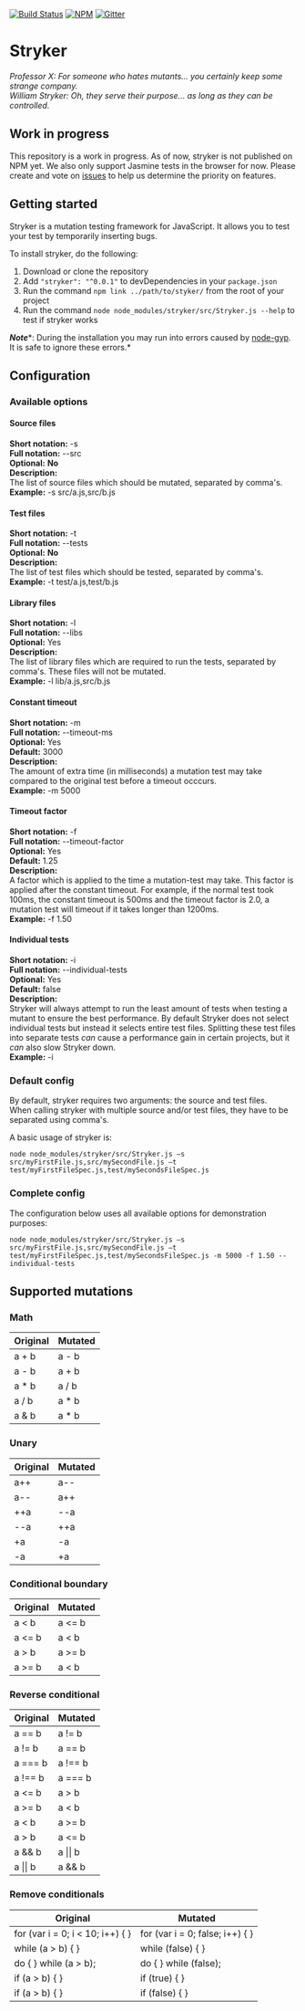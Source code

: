 [![Build Status](https://travis-ci.org/infosupport/stryker.svg?branch=master)](https://travis-ci.org/infosupport/stryker)
[![NPM](https://img.shields.io/npm/dm/stryker.svg)](https://www.npmjs.com/package/stryker)
[![Gitter](https://badges.gitter.im/infosupport/stryker.svg)](https://gitter.im/infosupport/stryker?utm_source=badge&utm_medium=badge&utm_campaign=pr-badge)

# Stryker

*Professor X: For someone who hates mutants... you certainly keep some strange company.*  
*William Stryker: Oh, they serve their purpose... as long as they can be controlled.*

## Work in progress
This repository is a work in progress. As of now, stryker is not published on NPM yet. We also only support Jasmine tests in the browser for now. Please create and vote on [issues](https://github.com/infosupport/stryker/issues) to help us determine the priority on features.

## Getting started
Stryker is a mutation testing framework for JavaScript. It allows you to test your test by temporarily inserting bugs.

To install stryker, do the following:

1. Download or clone the repository
2. Add `"stryker": "^0.0.1"` to devDependencies in your `package.json`
3. Run the command `npm link ../path/to/styker/` from the root of your project
4. Run the command `node node_modules/stryker/src/Stryker.js --help` to test if stryker works

***Note****: During the installation you may run into errors caused by [node-gyp](https://github.com/nodejs/node-gyp). It is safe to ignore these errors.*

## Configuration
### Available options
#### Source files
**Short notation:** -s  
**Full notation:** --src  
**Optional:** **No**  
**Description:**  
The list of source files which should be mutated, separated by comma's.  
**Example:** -s src/a.js,src/b.js

#### Test files
**Short notation:** -t  
**Full notation:** --tests  
**Optional:** **No**  
**Description:**  
The list of test files which should be tested, separated by comma's.  
**Example:** -t test/a.js,test/b.js

#### Library files
**Short notation:** -l  
**Full notation:** --libs  
**Optional:** Yes  
**Description:**  
The list of library files which are required to run the tests, separated by comma's. These files will not be mutated.  
**Example:** -l lib/a.js,src/b.js

#### Constant timeout
**Short notation:** -m  
**Full notation:** --timeout-ms  
**Optional:** Yes  
**Default:** 3000  
**Description:**  
The amount of extra time (in milliseconds) a mutation test may take compared to the original test before a timeout occcurs.  
**Example:** -m 5000  

#### Timeout factor
**Short notation:** -f  
**Full notation:** --timeout-factor  
**Optional:** Yes  
**Default:** 1.25  
**Description:**  
A factor which is applied to the time a mutation-test may take. This factor is applied after the constant timeout.
For example, if the normal test took 100ms, the constant timeout is 500ms and the timeout factor is 2.0, a mutation test will timeout if it takes longer than 1200ms.  
**Example:** -f 1.50

#### Individual tests
**Short notation:** -i  
**Full notation:** --individual-tests  
**Optional:** Yes  
**Default:** false  
**Description:**  
Stryker will always attempt to run the least amount of tests when testing a mutant to ensure the best performance.
By default Stryker does not select individual tests but instead it selects entire test files.
Splitting these test files into separate tests *can* cause a performance gain in certain projects, but it *can* also slow Stryker down.  
**Example:** -i  

### Default config
By default, stryker requires two arguments: the source and test files.  
When calling stryker with multiple source and/or test files, they have to be separated using comma's.

A basic usage of stryker is:
```
node node_modules/stryker/src/Stryker.js –s src/myFirstFile.js,src/mySecondFile.js –t test/myFirstFileSpec.js,test/mySecondsFileSpec.js
```

### Complete config
The configuration below uses all available options for demonstration purposes:
```
node node_modules/stryker/src/Stryker.js –s src/myFirstFile.js,src/mySecondFile.js –t test/myFirstFileSpec.js,test/mySecondsFileSpec.js -m 5000 -f 1.50 --individual-tests
```

## Supported mutations
### Math
| Original | Mutated  |
| -------- | -------- |
| a + b    | a - b    |
| a - b    | a + b    |
| a * b    | a / b    |
| a / b    | a * b    |
| a & b    | a * b    |

### Unary
| Original | Mutated  |
| -------- | -------- |
| a++      | a--      |
| a--      | a++      |
| ++a      | --a      |
| --a      | ++a      |
| +a       | -a       |
| -a       | +a       |

### Conditional boundary
| Original | Mutated  |
| -------- | -------- |
| a < b    | a <= b   |
| a <= b   | a < b    |
| a > b    | a >= b   |
| a >= b   | a < b    |

### Reverse conditional
| Original | Mutated  |
| -------- | -------- |
| a == b   | a != b   |
| a != b   | a == b   |
| a === b  | a !== b  |
| a !== b  | a === b  |
| a <= b   | a > b    |
| a >= b   | a < b    |
| a < b    | a >= b   |
| a > b    | a <= b   |
| a && b   | a \|\| b   |
| a \|\| b   | a && b   |

### Remove conditionals
| Original                         | Mutated                         |
| -------------------------------- | ------------------------------- |
| for (var i = 0; i < 10; i++) { } | for (var i = 0; false; i++) { } |
| while (a > b) { }                | while (false) { }               |
| do { } while (a > b);            | do { } while (false);           |
| if (a > b) { }                   | if (true) { }                   |
| if (a > b) { }                   | if (false) { }                  |
